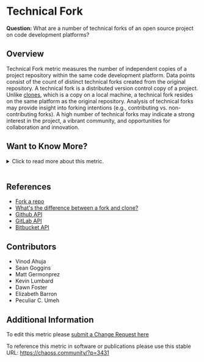 # Technical Fork

**Question:** What are a number of technical forks of an open source project on code development platforms?

## Overview

Technical Fork metric measures the number of independent copies of a project repository within the same code development platform. Data points consist of the count of distinct technical forks created from the original repository.
A technical fork is a distributed version control copy of a project. Unlike [clones](https://chaoss.community/metric-clones/), which is a copy on a local machine, a technical fork resides on the same platform as the original repository. Analysis of technical forks may provide insight into forking intentions (e.g., contributing vs. non-contributing forks). A high number of technical forks may indicate a strong interest in the project, a vibrant community, and opportunities for collaboration and innovation.

## Want to Know More?

<span markdown="1"><details>

<summary>Click to read more about this metric.</summary>

### Filters

*   Time Period (e.g., Weekly, Monthly, Annually)
*   Ratio of contributing fork to total forks (A contributing fork is a fork that has opened a change request against the original repository.)
*   Ratio of non-contributing fork to total forks (A non-contributing fork is a fork that has never opened a change request against the original repository.)

### Visualizations

[Technical Fork & Clones](https://stackoverflow.com/questions/9257533/what-is-the-difference-between-origin-and-upstream-on-github/9257901#9257901)

![Image is sourced from Stakeoverflow](https://raw.githubusercontent.com/chaoss/wg-common/main/focus-areas/contributions/images/technical-fork-clones_fork-clones.png)

**Augur Implementation**

![Augur Implementation](https://raw.githubusercontent.com/chaoss/wg-common/main/focus-areas/contributions/images/technical-fork_augur-fork.png)

**GrimoireLab Implementation**

![GrimoireLab Implementation](https://raw.githubusercontent.com/chaoss/wg-common/main/focus-areas/contributions/images/technical-fork_grimoirelab-fork.png)

</details></span><br>

## References

*   [Fork a repo](https://help.github.com/en/enterprise/2.13/user/articles/fork-a-repo)
*   [What's the difference between a fork and clone?](https://opensource.com/article/17/12/fork-clone-difference)
*   [Github API](https://developer.github.com/v3/repos/forks/#list-forks)
*   [GitLab API](https://docs.gitlab.com/ee/api/projects.html#fork-project)
*   [Bitbucket API](https://developer.atlassian.com/cloud/bitbucket/rest/api-group-repositories/#api-repositories-workspace-repo-slug-forks-get)

## Contributors

*   Vinod Ahuja
*   Sean Goggins
*   Matt Germonprez
*   Kevin Lumbard
*   Dawn Foster
*   Elizabeth Barron
*   Peculiar C. Umeh

## Additional Information

To edit this metric please [submit a Change Request here](https://github.com/chaoss/wg-common/blob/main/focus-areas/contributions/technical-fork.md)

To reference this metric in software or publications please use this stable URL: <https://chaoss.community/?p=3431>

<!-- # For groupings in the knowledge base
Context tags: Platform, Software
Keyword tags: Fork, Clone, Copy, Download
-->
